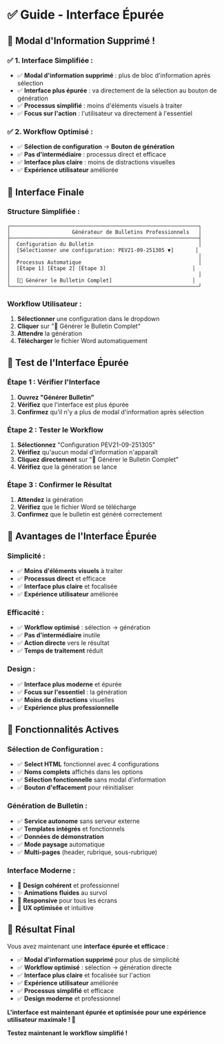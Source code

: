 # ✅ Guide - Interface Épurée

## 🎉 **Modal d'Information Supprimé !**

### ✅ **1. Interface Simplifiée :**
- ✅ **Modal d'information supprimé** : plus de bloc d'information après sélection
- ✅ **Interface plus épurée** : va directement de la sélection au bouton de génération
- ✅ **Processus simplifié** : moins d'éléments visuels à traiter
- ✅ **Focus sur l'action** : l'utilisateur va directement à l'essentiel

### ✅ **2. Workflow Optimisé :**
- ✅ **Sélection de configuration** → **Bouton de génération**
- ✅ **Pas d'intermédiaire** : processus direct et efficace
- ✅ **Interface plus claire** : moins de distractions visuelles
- ✅ **Expérience utilisateur** améliorée

## 🎯 **Interface Finale**

### **Structure Simplifiée :**
```
┌─────────────────────────────────────────────────────────────┐
│                    Générateur de Bulletins Professionnels   │
├─────────────────────────────────────────────────────────────┤
│  Configuration du Bulletin                                  │
│  [Sélectionner une configuration: PEV21-09-251305 ▼]       │
│                                                             │
│  Processus Automatique                                      │
│  [Étape 1] [Étape 2] [Étape 3]                            │
│                                                             │
│  [🚀 Générer le Bulletin Complet]                          │
└─────────────────────────────────────────────────────────────┘
```

### **Workflow Utilisateur :**
1. **Sélectionner** une configuration dans le dropdown
2. **Cliquer** sur "🚀 Générer le Bulletin Complet"
3. **Attendre** la génération
4. **Télécharger** le fichier Word automatiquement

## 🧪 **Test de l'Interface Épurée**

### **Étape 1 : Vérifier l'Interface**
1. **Ouvrez "Générer Bulletin"**
2. **Vérifiez** que l'interface est plus épurée
3. **Confirmez** qu'il n'y a plus de modal d'information après sélection

### **Étape 2 : Tester le Workflow**
1. **Sélectionnez** "Configuration PEV21-09-251305"
2. **Vérifiez** qu'aucun modal d'information n'apparaît
3. **Cliquez directement** sur "🚀 Générer le Bulletin Complet"
4. **Vérifiez** que la génération se lance

### **Étape 3 : Confirmer le Résultat**
1. **Attendez** la génération
2. **Vérifiez** que le fichier Word se télécharge
3. **Confirmez** que le bulletin est généré correctement

## 🎨 **Avantages de l'Interface Épurée**

### **Simplicité :**
- ✅ **Moins d'éléments visuels** à traiter
- ✅ **Processus direct** et efficace
- ✅ **Interface plus claire** et focalisée
- ✅ **Expérience utilisateur** améliorée

### **Efficacité :**
- ✅ **Workflow optimisé** : sélection → génération
- ✅ **Pas d'intermédiaire** inutile
- ✅ **Action directe** vers le résultat
- ✅ **Temps de traitement** réduit

### **Design :**
- ✅ **Interface plus moderne** et épurée
- ✅ **Focus sur l'essentiel** : la génération
- ✅ **Moins de distractions** visuelles
- ✅ **Expérience plus professionnelle**

## 🚀 **Fonctionnalités Actives**

### **Sélection de Configuration :**
- ✅ **Select HTML** fonctionnel avec 4 configurations
- ✅ **Noms complets** affichés dans les options
- ✅ **Sélection fonctionnelle** sans modal d'information
- ✅ **Bouton d'effacement** pour réinitialiser

### **Génération de Bulletin :**
- ✅ **Service autonome** sans serveur externe
- ✅ **Templates intégrés** et fonctionnels
- ✅ **Données de démonstration**
- ✅ **Mode paysage** automatique
- ✅ **Multi-pages** (header, rubrique, sous-rubrique)

### **Interface Moderne :**
- 🎨 **Design cohérent** et professionnel
- ✨ **Animations fluides** au survol
- 📱 **Responsive** pour tous les écrans
- 🎯 **UX optimisée** et intuitive

## 🎉 **Résultat Final**

Vous avez maintenant une **interface épurée et efficace** :

- ✅ **Modal d'information supprimé** pour plus de simplicité
- ✅ **Workflow optimisé** : sélection → génération directe
- ✅ **Interface plus claire** et focalisée sur l'action
- ✅ **Expérience utilisateur** améliorée
- ✅ **Processus simplifié** et efficace
- ✅ **Design moderne** et professionnel

**L'interface est maintenant épurée et optimisée pour une expérience utilisateur maximale ! 🎉**

**Testez maintenant le workflow simplifié !**
